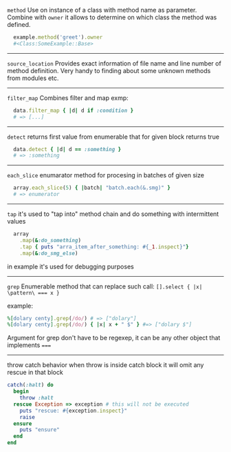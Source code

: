 `method`
Use on instance of a class with method name as parameter.
Combine with `owner` it allows to determine on which class the method was defined.

```ruby
  example.method('greet').owner
  #<Class:SomeExample::Base>
```

---

`source_location`
Provides exact information of file name and line number of method definition.
Very handy to finding about some unknown methods from modules etc.

---

`filter_map`
Combines filter and map exmp:
```ruby
  data.filter_map { |d| d if :condition }
  # => [...]
```

---

`detect`
returns first value from enumerable that for given block returns true
```ruby
  data.detect { |d| d == :something }
  # => :something
```

---

`each_slice`
enumarator method for procesing in batches of given size
```ruby
  array.each_slice(5) { |batch| "batch.each(&.smg)" }
  # => enumerator
```

---

`tap`
it's used to "tap into" method chain and do something with intermittent values
```ruby
  array
    .map(&:do_something)
    .tap { puts "arra_item_after_something: #{_1.inspect}"}
    .map(&:do_smg_else)
```

in example it's used for debugging purposes

---

`grep`
Enumerable method that can replace such call:
`[].select { |x| \pattern\ === x }`

example:
```ruby
%[dolary centy].grep(/do/) # => ["dolary"]
%[dolary centy].grep(/do/) { |x| x + " $" } #=> ["dolary $"]
```

Argument for grep don't have to be regexep,
it can be any other object that implements `===`

---

throw catch behavior
when throw is inside catch block it will omit any rescue in that block
```ruby
catch(:halt) do
  begin
    throw :halt
  rescue Exception => exception # this will not be executed
    puts "rescue: #{exception.inspect}"
    raise
  ensure
    puts "ensure"
  end
end
```
